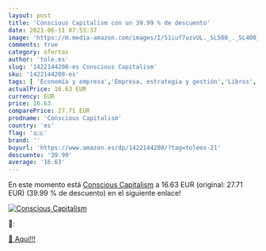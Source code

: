 ```yaml
---
layout: post
title: 'Conscious Capitalism con un 39.99 % de descuento'
date: 2021-06-11 07:53:37
image: 'https://m.media-amazon.com/images/I/51iuf7uzvUL._SL500_._SL400_.jpg'
comments: true
category: ofertas
author: 'tole.es'
slug: '1422144208-es Conscious Capitalism'
sku: '1422144208-es'
tags: [ 'Economía y empresa','Empresa, estrategia y gestión','Libros','Libros universitarios de negocios y finanzas','Libros universitarios y de estudios superiores','Ética empresarial', ]
actualPrice: 16.63 EUR
currency: EUR
price: 16.63
comparePrice: 27.71 EUR
prodname: 'Conscious Capitalism'
country: 'es'
flag: '🇪🇸'
brand: ''
buyurl: 'https://www.amazon.es/dp/1422144208/?tag=tolees-21'
descuento: '39.99'
average: '16.63'
---
```


En este momento está [Conscious Capitalism](https://www.amazon.es/dp/1422144208/?tag=tolees-21) a 16.63 EUR (original: 27.71 EUR) (39.99 %  de descuento) en el siguiente enlace!

[![Conscious Capitalism](https://m.media-amazon.com/images/I/51iuf7uzvUL._SL500_._SL400_.jpg)](https://www.amazon.es/dp/1422144208/?tag=tolees-21)

🔎:


[🛒 Aquí!!!](https://www.amazon.es/dp/1422144208/?tag=tolees-21)
